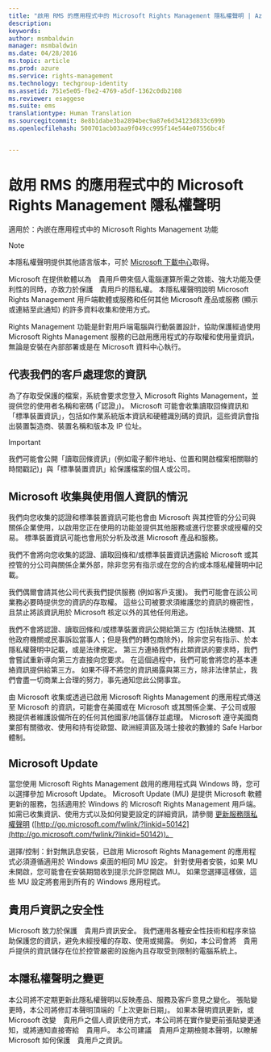 ```yaml
---
title: "啟用 RMS 的應用程式中的 Microsoft Rights Management 隱私權聲明 | Azure RMS"
description: 
keywords: 
author: msmbaldwin
manager: msmbaldwin
ms.date: 04/28/2016
ms.topic: article
ms.prod: azure
ms.service: rights-management
ms.technology: techgroup-identity
ms.assetid: 751e5e05-fbe2-4769-a5df-1362c0db2108
ms.reviewer: esaggese
ms.suite: ems
translationtype: Human Translation
ms.sourcegitcommit: 8e8b1dabe3ba2894bec9a87e6d34123d833c699b
ms.openlocfilehash: 500701acb03aa9f049cc995f14e544e07556bc4f


---
```


# 啟用 RMS 的應用程式中的 Microsoft Rights Management 隱私權聲明
適用於：內嵌在應用程式中的 Microsoft Rights Management 功能

> [!NOTE]
> 本隱私權聲明提供其他語言版本，可於 [Microsoft 下載中心](http://www.microsoft.com/download/details.aspx?id=41668)取得。

Microsoft 在提供軟體以為　貴用戶帶來個人電腦運算所需之效能、強大功能及便利性的同時，亦致力於保護　貴用戶的隱私權。 本隱私權聲明說明 Microsoft Rights Management 用戶端軟體或服務和任何其他 Microsoft 產品或服務 (顯示或連結至此通知) 的許多資料收集和使用方式。

Rights Management 功能是針對用戶端電腦與行動裝置設計，協助保護經過使用 Microsoft Rights Management 服務的已啟用應用程式的存取權和使用量資訊，無論是安裝在內部部署或是在 Microsoft 資料中心執行。

## 代表我們的客戶處理您的資訊
為了存取受保護的檔案，系統會要求您登入 Microsoft Rights Management，並提供您的使用者名稱和密碼 (「認證」)。 Microsoft 可能會收集讀取回條資訊和「標準裝置資訊」，包括如作業系統版本資訊和硬體識別碼的資訊，這些資訊會指出裝置製造商、裝置名稱和版本及 IP 位址。

> [!IMPORTANT]
> 我們可能會公開「讀取回條資訊」(例如電子郵件地址、位置和開啟檔案相關聯的時間戳記)」與「標準裝置資訊」給保護檔案的個人或公司。

## Microsoft 收集與使用個人資訊的情況
我們向您收集的認證和標準裝置資訊可能也會由 Microsoft 與其控管的分公司與關係企業使用，以啟用您正在使用的功能並提供其他服務或進行您要求或授權的交易。 標準裝置資訊可能也會用於分析及改進 Microsoft 產品和服務。

我們不會將向您收集的認證、讀取回條和/或標準裝置資訊透露給 Microsoft 或其控管的分公司與關係企業外部，除非您另有指示或在您的合約或本隱私權聲明中記載。

我們偶爾會請其他公司代表我們提供服務 (例如客戶支援)。 我們可能會在該公司業務必要時提供您的資訊的存取權。 這些公司被要求須維護您的資訊的機密性，且禁止將該資訊用於 Microsoft 核定以外的其他任何用途。

我們不會將認證、讀取回條和/或標準裝置資訊公開給第三方 (包括執法機關、其他政府機關或民事訴訟當事人；但是我們的轉包商除外)，除非您另有指示、於本隱私權聲明中記載，或是法律規定。 第三方連絡我們有此類資訊的要求時，我們會嘗試重新導向第三方直接向您要求。 在這個過程中，我們可能會將您的基本連絡資訊提供給第三方。 如果不得不將您的資訊揭露與第三方，除非法律禁止，我們會盡一切商業上合理的努力，事先通知您此公開事宜。

由 Microsoft 收集或透過已啟用 Microsoft Rights Management 的應用程式傳送至 Microsoft 的資訊，可能會在美國或在 Microsoft 或其關係企業、子公司或服務提供者維護設備所在的任何其他國家/地區儲存並處理。 Microsoft 遵守美國商業部有關徵收、使用和持有從歐盟、歐洲經濟區及瑞士接收的數據的 Safe Harbor 體制。

## Microsoft Update
當您使用 Microsoft Rights Management 啟用的應用程式與 Windows 時，您可以選擇參加 Microsoft Update。 Microsoft Update (MU) 是提供 Microsoft 軟體更新的服務，包括適用於 Windows 的 Microsoft Rights Management 用戶端。 如需已收集資訊、使用方式以及如何變更設定的詳細資訊，請參閱 [更新服務隱私權聲明](http://go.microsoft.com/fwlink/?linkid=50142) ([http://go.microsoft.com/fwlink/?linkid=50142](http://go.microsoft.com/fwlink/?linkid=50142))。

選擇/控制：針對無訊息安裝，已啟用 Microsoft Rights Management 的應用程式必須遵循適用於 Windows 桌面的相同 MU 設定。 針對使用者安裝，如果 MU 未開啟，您可能會在安裝期間收到提示允許您開啟 MU。 如果您選擇這樣做，這些 MU 設定將套用到所有的 Windows 應用程式。

## 貴用戶資訊之安全性
Microsoft 致力於保護　貴用戶資訊安全。 我們運用各種安全性技術和程序來協助保護您的資訊，避免未經授權的存取、使用或揭露。 例如，本公司會將　貴用戶提供的資訊儲存在位於控管嚴密的設施內且存取受到限制的電腦系統上。

## 本隱私權聲明之變更
本公司將不定期更新此隱私權聲明以反映產品、服務及客戶意見之變化。 張貼變更時，本公司將修訂本聲明頂端的「上次更新日期」。 如果本聲明資訊更新，或 Microsoft 改變　貴用戶之個人資訊使用方式，本公司將在實作變更前張貼變更通知，或將通知直接寄給　貴用戶。 本公司建議　貴用戶定期檢閱本聲明，以瞭解 Microsoft 如何保護　貴用戶之資訊。




<!--HONumber=Jun16_HO4-->


